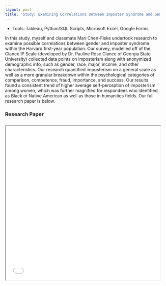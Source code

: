 ```yaml
---
layout: post
title: 'Study: Examining Correlations Between Imposter Syndrome and Gender in Harvard First-Years'
---
```


<ul>
  <li>Tools: Tableau, Python/SQL Scripts, Microsoft Excel, Google Forms</li>
</ul> 

In this study, myself and classmate Mari Chen-Fiske undertook research to examine possible correlations between gender and imposter syndrome within the Harvard first-year population. Our survey, modelled off of the Clance IP Scale (developed by Dr. Pauline Rose Clance of Georgia State University) collected data points on imposterism along with anonymized demographic info, such as gender, race, major, income, and other  characteristics. Our research quantified imposterism on a general scale as well as a more granular breakdown within the psychological categories of comparison, competence, fraud, importance, and success. Our results found a consistent trend of higher average self-perception of imposterism among women, which was further magnified for respondees who identified as Black or Native American as well as those in humanities fields. Our full research paper is below.

<h3 style="margin-top: 0; padding-top: 10px; padding-bottom: 10px" class="header">Research Paper</h3>
<iframe src="/assets/files/imposterism.pdf" width="100%" height="500px"></iframe>